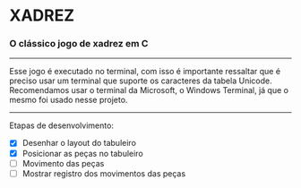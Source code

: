 # XADREZ
### O clássico jogo de xadrez em C
***
Esse jogo é executado no terminal, com isso é importante ressaltar que é preciso usar um terminal que suporte os caracteres da tabela Unicode. Recomendamos usar o terminal da Microsoft, o Windows Terminal, já que o mesmo foi usado nesse projeto.
***
Etapas de desenvolvimento:

- [x] Desenhar o layout do tabuleiro
- [x] Posicionar as peças no tabuleiro
- [ ] Movimento das peças
- [ ] Mostrar registro dos movimentos das peças
